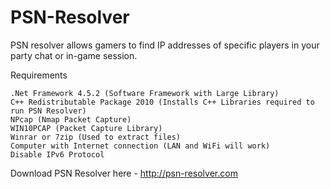 # PSN-Resolver

PSN resolver allows gamers to find IP addresses of specific players in your party chat or in-game session.

Requirements

    .Net Framework 4.5.2 (Software Framework with Large Library)
    C++ Redistributable Package 2010 (Installs C++ Libraries required to run PSN Resolver)
    NPcap (Nmap Packet Capture)
    WIN10PCAP (Packet Capture Library)
    Winrar or 7zip (Used to extract files)
    Computer with Internet connection (LAN and WiFi will work)
    Disable IPv6 Protocol 
    
Download PSN Resolver here - http://psn-resolver.com    
